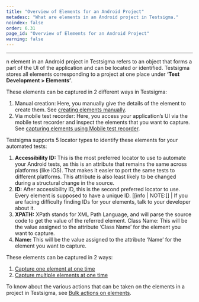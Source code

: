 ```yaml
---
title: "Overview of Elements for an Android Project"
metadesc: "What are elements in an Android project in Testsigma."
noindex: false
order: 6.31
page_id: "Overview of Elements for an Android Project"
warning: false
---
```


---
n element in an Android project in Testsigma refers to an object that forms a part of the UI of the application and can be located or identified. Testsigma stores all elements corresponding to a project at one place under **‘Test Development > Elements’**.

These elements can be captured in 2 different ways in Testsigma:

1. Manual creation: Here, you manually give the details of the element to create them. See [creating elements manually](https://testsigma.com/docs/elements/android-apps/create-manually/).
2. Via mobile test recorder: Here, you access your application’s UI via the mobile test recorder and inspect the elements that you want to capture. See [capturing elements using Mobile test recorder](https://testsigma.com/docs/elements/android-apps/capture-single-element/).


Testsigma supports 5 locator types to identify these elements for your automated tests:

1. **Accessibility ID:** This is the most preferred locator to use to automate your Android tests, as this is an attribute that remains the same across platforms (like iOS). That makes it easier to port the same tests to different platforms. This attribute is also least likely to be changed during a structural change in the source.
2. **ID:** After accessibility ID, this is the second preferred locator to use. Every element is supposed to have a unique ID. 
[[info | NOTE:]]
| If you are facing difficulty finding IDs for your elements, talk to your developer about it.
1. **XPATH:** XPath stands for XML Path Language, and will parse the source code to get the value of the referred element. 
Class Name: This will be the value assigned to the attribute ‘Class Name’ for the element you want to capture.
4. **Name:** This will be the value assigned to the attribute ‘Name’ for the element you want to capture.



These elements can be captured in 2 ways:
1. [Capture one element at one time](https://testsigma.com/docs/elements/android-apps/capture-single-element/)<br>
2. [Capture multiple elements at one time](https://testsigma.com/docs/elements/android-apps/record-multiple-elements/)<br>


To know about the various actions that can be taken on the elements in a project in Testsigma, see [Bulk actions on elements](https://testsigma.com/docs/test-cases/create-steps-recorder/android-apps/bulk-actions/).


